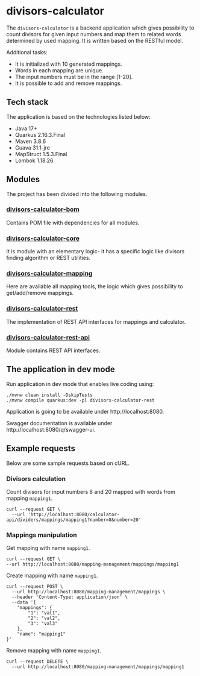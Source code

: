 # divisors-calculator

The `divisors-calculator` is a backend application which gives possibility to count divisors for given input numbers and map them to related words determined by used mapping.
It is written based on the RESTful model.

Additional tasks:
- It is initialized with 10 generated mappings.
- Words in each mapping are unique.
- The input numbers must be in the range [1-20].
- It is possible to add and remove mappings.

## Tech stack
The application is based on the technologies listed below:
- Java 17+
- Quarkus 2.16.3.Final
- Maven 3.8.6
- Guava 31.1-jre
- MapStruct 1.5.3.Final
- Lombok 1.18.26

## Modules
The project has been divided into the following modules.

### [divisors-calculator-bom](divisors-calculator-bom)

Contains POM file with dependencies for all modules. 

### [divisors-calculator-core](divisors-calculator-core)

It is module with an elementary logic- it has a specific logic like divisors finding algorithm or REST utilities.

### [divisors-calculator-mapping](divisors-calculator-mapping)

Here are available all mapping tools, the logic which gives possibility to get/add/remove mappings.

### [divisors-calculator-rest](divisors-calculator-rest)

The implementation of REST API interfaces for mappings and calculator.

### [divisors-calculator-rest-api](divisors-calculator-rest-api)

Module contains REST API interfaces.

## The application in dev mode

Run application in dev mode that enables live coding using:
```shell script
./mvnw clean install -DskipTests
./mvnw compile quarkus:dev -pl divisors-calculator-rest
```

Application is going to be available under http://localhost:8080.

Swagger documentation is available under http://localhost:8080/q/swagger-ui. 

## Example requests

Below are some sample requests based on cURL.

### Divisors calculation

Count divisors for input numbers 8 and 20 mapped with words from mapping `mapping1`.

```
curl --request GET \
  --url 'http://localhost:8080/calculator-api/dividers/mappings/mapping1?number=8&number=20'
```

### Mappings manipulation

Get mapping with name `mapping1`.
```
curl --request GET \
--url http://localhost:8080/mapping-management/mappings/mapping1
```

Create mapping with name `mapping1`.

```
curl --request POST \
  --url http://localhost:8080/mapping-management/mappings \
  --header 'Content-Type: application/json' \
  --data '{
	"mappings": {
		"1": "val1",
		"2": "val2",
		"3": "val3"
	},
	"name": "mapping1"
}'
```

Remove mapping with name `mapping1`.

```
curl --request DELETE \
  --url http://localhost:8080/mapping-management/mappings/mapping1
```